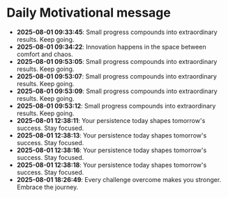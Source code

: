 # Daily Motivational message

- **2025-08-01 09:33:45**: Small progress compounds into extraordinary results. Keep going.
- **2025-08-01 09:34:22**: Innovation happens in the space between comfort and chaos.
- **2025-08-01 09:53:05**: Small progress compounds into extraordinary results. Keep going.
- **2025-08-01 09:53:07**: Small progress compounds into extraordinary results. Keep going.
- **2025-08-01 09:53:09**: Small progress compounds into extraordinary results. Keep going.
- **2025-08-01 09:53:12**: Small progress compounds into extraordinary results. Keep going.
- **2025-08-01 12:38:11**: Your persistence today shapes tomorrow's success. Stay focused.
- **2025-08-01 12:38:13**: Your persistence today shapes tomorrow's success. Stay focused.
- **2025-08-01 12:38:16**: Your persistence today shapes tomorrow's success. Stay focused.
- **2025-08-01 12:38:18**: Your persistence today shapes tomorrow's success. Stay focused.
- **2025-08-01 18:26:49**: Every challenge overcome makes you stronger. Embrace the journey.
